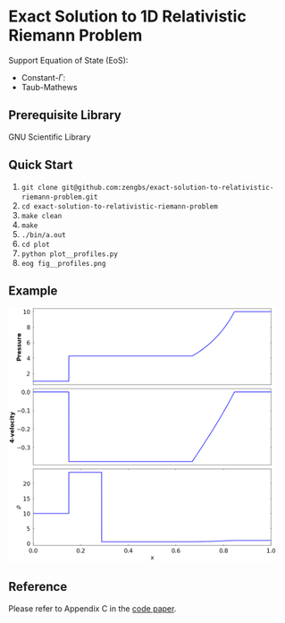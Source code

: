 # Exact Solution to 1D Relativistic Riemann Problem

Support Equation of State (EoS):
* Constant-$\text{}$$\Gamma$:
* Taub-Mathews

## Prerequisite Library
GNU Scientific Library

## Quick Start
1. `git clone git@github.com:zengbs/exact-solution-to-relativistic-riemann-problem.git`
2. `cd exact-solution-to-relativistic-riemann-problem`
3. `make clean`
4. `make`
5. `./bin/a.out`
6. `cd plot`
7. `python plot__profiles.py`
8. `eog fig__profiles.png`

## Example
<img src="https://github.com/zengbs/exact-solution-to-relativistic-riemann-problem/blob/master/plot/fig__profiles.png" width="480">

## Reference
Please refer to Appendix C in the [code paper](https://github.com/zengbs/published-papers/blob/main/2021-An_adaptive_mesh_GPU-accelerated_and_error_minimized_special_relativistic_hydrodynamics_code.pdf).
